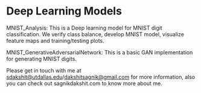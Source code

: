# Deep Learning Models

MNIST_Analysis: This is a Deep learning model for MNIST digit classification. We verify class balance, develop MNIST model, visualize feature maps and training/testing plots.

MNIST_GenerativeAdversarialNetwork: This is a basic GAN implementation for generating MNIST digits. 


Please get in touch with me at sdakshit@utdallas.edu/dakshitsagnik@gmail.com for more information, also you can check out sagnikdakshit.com to know more about me.
